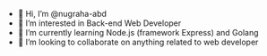 - 👋 Hi, I’m @nugraha-abd
- 👀 I’m interested in Back-end Web Developer
- 🌱 I’m currently learning Node.js (framework Express) and Golang
- 💞️ I’m looking to collaborate on anything related to web developer

<!---
nugraha-abd/nugraha-abd is a ✨ special ✨ repository because its `README.md` (this file) appears on your GitHub profile.
You can click the Preview link to take a look at your changes.
--->
